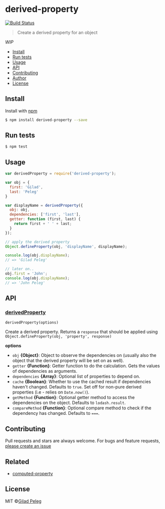 # derived-property

[![Build Status](https://travis-ci.org/pgilad/derived-property.svg?branch=master)](https://travis-ci.org/pgilad/derived-property)

> Create a derived property for an object

*WIP*

* [Install](#install)
* [Run tests](#run-tests)
* [Usage](#usage)
* [API](#api)
* [Contributing](#contributing)
* [Author](#author)
* [License](#license)

## Install

Install with [npm](https://www.npmjs.com/)

```sh
$ npm install derived-property --save
```

## Run tests

```sh
$ npm test
```

## Usage

```js
var derivedProperty = require('derived-property');

var obj = {
  first: 'Gilad',
  last: 'Peleg'
}

var displayName = derivedProperty({
  obj: obj,
  dependencies: ['first', 'last'],
  getter: function (first, last) {
    return first + ' ' + last;
  }
});

// apply the derived property
Object.defineProperty(obj, 'displayName', displayName);

console.log(obj.displayName);
// => 'Gilad Peleg'

// later on..
obj.first = 'John';
console.log(obj.displayName);
// => 'John Peleg'
```

## API

### [derivedProperty](index.js#L44)

`derivedProperty(options)`

Create a derived property. Returns a `response` that should be applied using `Object.defineProperty(obj, 'property', response)`

**options**

* `obj` **{Object}**: Object to observe the dependencies on (usually also the object that the derived property will be set on as well).
* `getter` **{Function}**: Getter function to do the calculation. Gets the values of dependencies as arguments.
* `dependencies` **{Array}**: Optional list of properties to depend on.
* `cache` **{Boolean}**: Whether to use the cached result if dependencies haven't changed. Defaults to `true`. Set off for non-pure derived properties (i.e - relies on `Date.now()`).
* `getMethod` **{Function}**: Optional getter method to access the dependencies on the object. Defaults to `lodash.result`.
* `compareMethod` **{Function}**: Optional compare method to check if the dependency has changed. Defaults to `===`.

## Contributing

Pull requests and stars are always welcome. For bugs and feature requests, [please create an issue](https://github.com/pgilad/derived-property/issues)

## Related

- [computed-property](https://github.com/doowb/computed-property)

## License

MIT ©[Gilad Peleg](http://giladpeleg.com)
